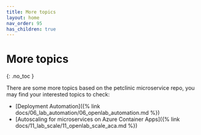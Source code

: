 ```yaml
---
title: More topics
layout: home
nav_order: 95
has_children: true
---
```


# More topics
{: .no_toc }

There are some more topics based on the petclinic microservice repo, you may find your interested topics to check:

* [Deployment Automation]({% link docs/06_lab_automation/06_openlab_automation.md %})
* [Autoscaling for microservices on Azure Container Apps]({% link docs/11_lab_scale/11_openlab_scale_aca.md %})
